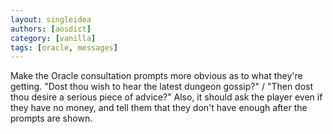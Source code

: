 ```yaml
---
layout: singleidea
authors: [aosdict]
category: [vanilla]
tags: [oracle, messages]
---
```

Make the Oracle consultation prompts more obvious as to what they're getting. "Dost thou wish to hear the latest dungeon gossip?" / "Then dost thou desire a serious piece of advice?" Also, it should ask the player even if they have no money, and tell them that they don't have enough after the prompts are shown.
